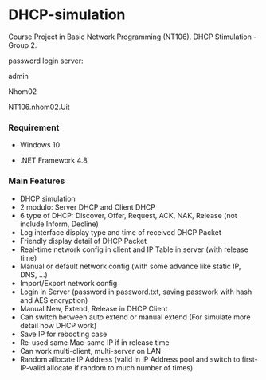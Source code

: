 # DHCP-simulation
Course Project in Basic Network Programming (NT106). DHCP Stimulation - Group 2.

password login server:

admin

Nhom02

NT106.nhom02.Uit

### Requirement

  - Windows 10

  - .NET Framework 4.8

### Main Features

  - DHCP simulation
  - 2 modulo: Server DHCP and Client DHCP
  - 6 type of DHCP: Discover, Offer, Request, ACK, NAK, Release (not include Inform, Decline)
  - Log interface display type and time of received DHCP Packet
  - Friendly display detail of DHCP Packet
  - Real-time network config in client and IP Table in server (with release time)
  - Manual or default network config (with some advance like static IP, DNS, ...)
  - Import/Export network config
  - Login in Server (password in password.txt, saving passwork with hash and AES encryption)
  - Manual New, Extend, Release in DHCP Client
  - Can switch between auto extend or manual extend (For simulate more detail how DHCP work)
  - Save IP for rebooting case
  - Re-used same Mac-same IP if in release time
  - Can work multi-client, multi-server on LAN
  - Random allocate IP Address (valid in IP Address pool and switch to first-IP-valid allocate if random to much number of times)  


